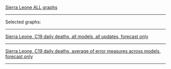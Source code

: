 [Sierra Leone ALL graphs](https://github.com/pourmalek/CovidLongitudinalResults/blob/main/results/countries/Sierra%20Leone/graph%2000%20Sierra%20Leone%20ALL%20graphs.pdf)

***

Selected graphs:

***

[Sierra Leone, C19 daily deaths, all models, all updates, forecast only]()


***

[Sierra Leone, C19 daily deaths, average of error measures across models, forecast only]()


***
